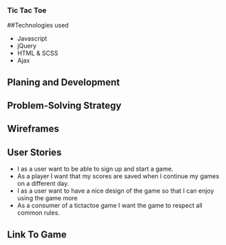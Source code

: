 ### Tic Tac Toe

##Technologies used

- Javascript
- jQuery
- HTML & SCSS
- Ajax


## Planing and Development

## Problem-Solving Strategy

## Wireframes

## User Stories

- I as a user want to be able to sign up and start a game.
- As a player I want that my scores are saved when I continue my games on a different day.
- I as a user want to have a nice design of the game so that I can enjoy using the game more
- As a consumer of a tictactoe game I want the game to respect all common rules.

## Link To Game
